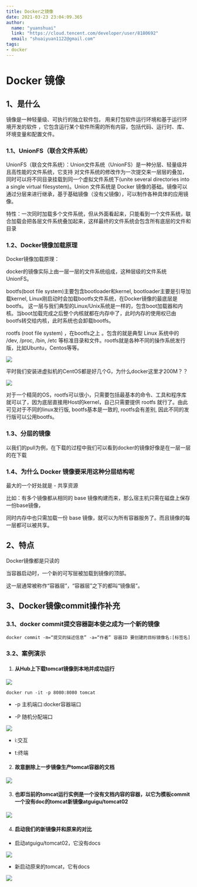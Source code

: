 ```yaml
---
title: Docker之镜像
date: 2021-03-23 23:04:09.365
author:
  name: "yuanshuai"
  link: "https://cloud.tencent.com/developer/user/8180692"
  email: "shuaiyuan1122@gmail.com"
tags: 
- docker
---
```


# **Docker** **镜像**

## 1、**是什么**

镜像是一种轻量级、可执行的独立软件包， 用来打包软件运行环境和基于运行环境开发的软件 ，它包含运行某个软件所需的所有内容，包括代码、运行时、库、环境变量和配置文件。 

### 1.1、UnionFS（联合文件系统）

UnionFS（联合文件系统）：Union文件系统（UnionFS）是一种分层、轻量级并且高性能的文件系统，它支持 对文件系统的修改作为一次提交来一层层的叠加， 同时可以将不同目录挂载到同一个虚拟文件系统下(unite several directories into a single virtual filesystem)。Union 文件系统是 Docker 镜像的基础。镜像可以通过分层来进行继承，基于基础镜像（没有父镜像），可以制作各种具体的应用镜像。

特性：一次同时加载多个文件系统，但从外面看起来，只能看到一个文件系统，联合加载会把各层文件系统叠加起来，这样最终的文件系统会包含所有底层的文件和目录 

### 1.2、Docker镜像加载原理

Docker镜像加载原理： 

docker的镜像实际上由一层一层的文件系统组成，这种层级的文件系统UnionFS。 

bootfs(boot file system)主要包含bootloader和kernel, bootloader主要是引导加载kernel, Linux刚启动时会加载bootfs文件系统，在Docker镜像的最底层是bootfs。 这一层与我们典型的Linux/Unix系统是一样的，包含boot加载器和内核。当boot加载完成之后整个内核就都在内存中了，此时内存的使用权已由bootfs转交给内核，此时系统也会卸载bootfs。 

rootfs (root file system) ，在bootfs之上 。包含的就是典型 Linux 系统中的 /dev, /proc, /bin, /etc 等标准目录和文件。rootfs就是各种不同的操作系统发行版，比如Ubuntu，Centos等等。  

![](https://hexobbblog.oss-cn-beijing.aliyuncs.com/images/docker/24.png)

平时我们安装进虚拟机的CentOS都是好几个G，为什么docker这里才200M？？ 

![](https://hexobbblog.oss-cn-beijing.aliyuncs.com/images/docker/25.png)

对于一个精简的OS，rootfs可以很小，只需要包括最基本的命令、工具和程序库就可以了，因为底层直接用Host的kernel，自己只需要提供 rootfs 就行了。由此可见对于不同的linux发行版, bootfs基本是一致的, rootfs会有差别, 因此不同的发行版可以公用bootfs。 

### 1.3、分层的镜像

以我们的pull为例，在下载的过程中我们可以看到docker的镜像好像是在一层一层的在下载 

### 1.4、为什么 Docker 镜像要采用这种分层结构呢

最大的一个好处就是 - 共享资源 

比如：有多个镜像都从相同的 base 镜像构建而来，那么宿主机只需在磁盘上保存一份base镜像， 

同时内存中也只需加载一份 base 镜像，就可以为所有容器服务了。而且镜像的每一层都可以被共享。 

## 2、**特点**

Docker镜像都是只读的

当容器启动时，一个新的可写层被加载到镜像的顶部。

这一层通常被称作“容器层”，“容器层”之下的都叫“镜像层”。

## 3、Docker镜像commit操作补充

### 3.1、docker commit提交容器副本使之成为一个新的镜像

```shell
docker commit -m=“提交的描述信息” -a=“作者” 容器ID 要创建的目标镜像名:[标签名]
```

### 3.2、案例演示

1. #### 从Hub上下载tomcat镜像到本地并成功运行

![](https://hexobbblog.oss-cn-beijing.aliyuncs.com/images/docker/26.png)

```shell
docker run -it -p 8080:8080 tomcat
```

- -p 主机端口:docker容器端口

- -P 随机分配端口

![](https://hexobbblog.oss-cn-beijing.aliyuncs.com/images/docker/27.png)

- i:交互

- t:终端

2. #### 故意删除上一步镜像生产tomcat容器的文档

![](https://hexobbblog.oss-cn-beijing.aliyuncs.com/images/docker/28.png)

3. #### 也即当前的tomcat运行实例是一个没有文档内容的容器，以它为模板commit一个没有doc的tomcat新镜像atguigu/tomcat02

![](https://hexobbblog.oss-cn-beijing.aliyuncs.com/images/docker/29.png)

4. #### 启动我们的新镜像并和原来的对比

- 启动atguigu/tomcat02，它没有docs

![](https://hexobbblog.oss-cn-beijing.aliyuncs.com/images/docker/30.png)

- 新启动原来的tomcat，它有docs

![](https://hexobbblog.oss-cn-beijing.aliyuncs.com/images/docker/31.png)